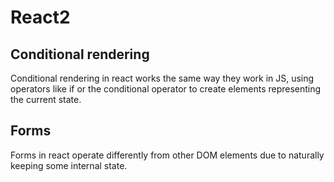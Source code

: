 # React2

## Conditional rendering

Conditional rendering in react works the same way they work in JS, using operators like if or the conditional operator to create elements representing the current state.

## Forms

Forms in react operate differently from other DOM elements due to naturally keeping some internal state.

